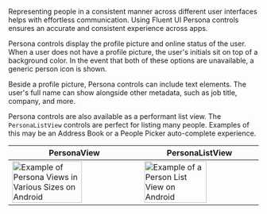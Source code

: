Representing people in a consistent manner across different user interfaces helps with effortless communication. Using Fluent UI Persona controls ensures an accurate and consistent experience across apps.

Persona controls display the profile picture and online status of the user. When a user does not have a profile picture, the user's initials sit on top of a background color. In the event that both of these options are unavailable, a generic person icon is shown.

Beside a profile picture, Persona controls can include text elements. The user's full name can show alongside other metadata, such as job title, company, and more.

Persona controls are also available as a performant list view. The `PersonaListView` controls are perfect for listing many people. Examples of this may be an Address Book or a People Picker auto-complete experience.

<!-- prettier-ignore-start -->
| PersonaView | PersonaListView |
| --- | --- |
| <img src="https://static2.sharepointonline.com/files/fabric/fabric-website/images/controls/android/persona/persona-view.png" alt="Example of Persona Views in Various Sizes on Android" style="width: 75%;" /> | <img src="https://static2.sharepointonline.com/files/fabric/fabric-website/images/controls/android/persona/personalistview.png" alt="Example of a Person List View on Android" style="width: 75%;" /> |
<!-- prettier-ignore-end -->
